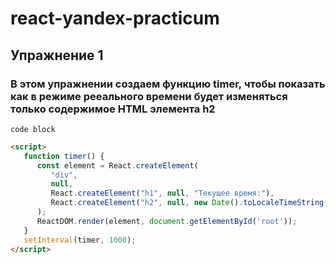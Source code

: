# react-yandex-practicum
## Упражнение 1
### В этом упражнении создаем функцию timer, чтобы показать как в режиме рееального времени будет изменяться только содержимое HTML элемента h2
```
code block
```

```HTML
<script>
   function timer() {
      const element = React.createElement(
         "div",
         null,
         React.createElement("h1", null, "Текущее время:"),
         React.createElement("h2", null, new Date().toLocaleTimeString())
      );
      ReactDOM.render(element, document.getElementById('root'));
   }
   setInterval(timer, 1000); 
</script>
```  
